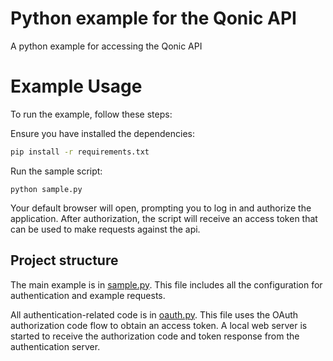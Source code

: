 # Python example for the Qonic API

A python example for accessing the Qonic API

# Example Usage
To run the example, follow these steps:

Ensure you have installed the dependencies:

```bash
pip install -r requirements.txt
```

Run the sample script:
```
python sample.py
```

Your default browser will open, prompting you to log in and authorize the application. After authorization, the script will receive an access token that can be used to make requests against the api.

## Project structure

The main example is in [sample.py](./sample.py). This file includes all the configuration for authentication and example requests.

All authentication-related code is in [oauth.py](QonicAuth.py). This file uses the OAuth authorization code flow to obtain an access token. A local web server is started to receive the authorization code and token response from the authentication server.
